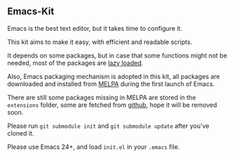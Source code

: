 Emacs-Kit
---

Emacs is the best text editor, but it takes time to configure it.

This kit aims to make it easy, with efficient and readable scripts.

It depends on some packages, but in case that some functions might not be needed, most of the packages are [lazy loaded](http://en.wikipedia.org/wiki/Lazy_loading).

Also, Emacs packaging mechanism is adopted in this kit, all packages are downloaded and installed from [MELPA](http://melpa.milkbox.net/) during the first launch of Emacs.

There are still some packages missing in MELPA are stored in the `extensions` folder, some are fetched from [github](http://github.com), hope it will be removed soon.

Please run `git submodule init` and `git submodule update` after you've cloned it.

Please use Emacs 24+, and load `init.el` in your `.emacs` file.
